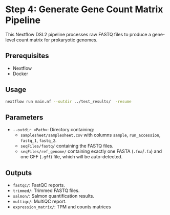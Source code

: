 # Step 4: Generate Gene Count Matrix Pipeline

This Nextflow DSL2 pipeline processes raw FASTQ files to produce a gene-level count matrix for prokaryotic genomes.

## Prerequisites

- Nextflow
- Docker

## Usage

```bash
nextflow run main.nf --outdir ../test_results/  -resume
```

## Parameters

- `--outdir <Path>`: Directory containing:
  - `samplesheet/samplesheet.csv` with columns `sample`, `run_accession`, `fastq_1`, `fastq_2`.
  - `seqFiles/fastq/` containing the FASTQ files.
  - `seqFiles/ref_genome/` containing exactly one FASTA (`.fna`/`.fa`) and one GFF (`.gff`) file, which will be auto-detected.

## Outputs

- `fastqc/`: FastQC reports.
- `trimmed/`: Trimmed FASTQ files.
- `salmon/`: Salmon quantification results.
- `multiqc/`: MultiQC report.
- `expression_matrix/`: TPM and counts matrices
